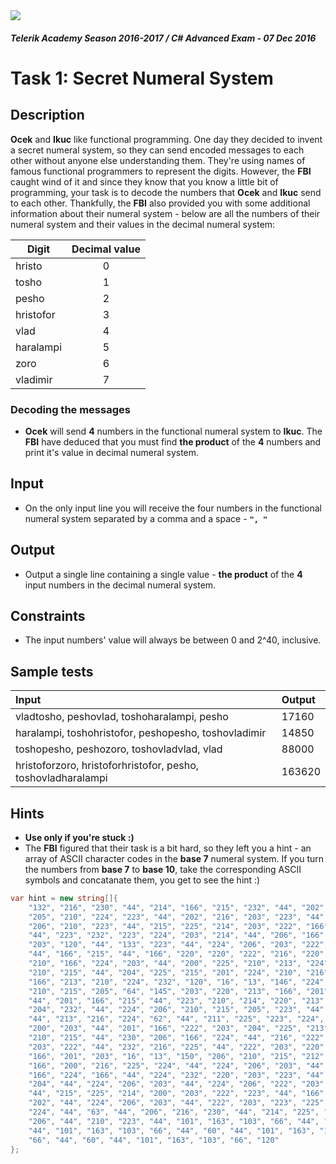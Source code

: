 <img src="https://raw.githubusercontent.com/TelerikAcademy/Common/master/logos/telerik-header-logo.png" />

#### _Telerik Academy Season 2016-2017 / C# Advanced Exam - 07 Dec 2016_

# Task 1: Secret Numeral System

## Description
**Ocek** and **Ikuc** like functional programming. 
One day they decided to invent a secret numeral system, so they can send encoded messages to each other without anyone else understanding them. They're using names of famous functional programmers to represent the digits.
However, the **FBI** caught wind of it and since they know that you know a little bit of programming, your task is to decode the numbers that **Ocek** and **Ikuc** send to each other. 
Thankfully, the **FBI** also provided you with some additional information about their numeral system - below are all the numbers of their numeral system and their values in the decimal numeral system:

| Digit      | Decimal value   |
| ---------- |:---------------:|
| hristo     | 0               |    
| tosho      | 1               |    
| pesho      | 2               |    
| hristofor  | 3               |
| vlad       | 4               |     
| haralampi  | 5               |
| zoro       | 6               |     
| vladimir   | 7               |

### Decoding the messages
- **Ocek** will send **4** numbers in the functional numeral system to **Ikuc**. The **FBI** have deduced that you must find **the product** of the **4** numbers and print it's value in decimal numeral system.

## Input
- On the only input line you will receive the four numbers in the functional numeral system separated by a comma and a space - **`", "`**

## Output
- Output a single line containing a single value - **the product** of the **4** input numbers in the decimal numeral system.

## Constraints
- The input numbers' value will always be between 0 and 2^40, inclusive.

## Sample tests
| Input                                                          | Output           |
|:-------------------------------------------------------------- |:---------------- |
| vladtosho, peshovlad, toshoharalampi, pesho                    | 17160            |
| haralampi, toshohristofor, peshopesho, toshovladimir           | 14850            |
| toshopesho, peshozoro, toshovladvlad, vlad                     | 88000            |
| hristoforzoro, hristoforhristofor, pesho, toshovladharalampi   | 163620           |

## Hints
- **Use only if you're stuck :)**
- The **FBI** figured that their task is a bit hard, so they left you a hint - an array of ASCII character codes in the **base 7** numeral system. If you turn the numbers from **base 7** to **base 10**, take the corresponding ASCII symbols and concatanate them, you get to see the hint :)

```csharp
var hint = new string[]{
    "132", "216", "230", "44", "214", "166", "215", "232", "44", "202", "210",
    "205", "210", "224", "223", "44", "202", "216", "203", "223", "44", "224",
    "206", "210", "223", "44", "215", "225", "214", "203", "222", "166", "213",
    "44", "223", "232", "223", "224", "203", "214", "44", "206", "166", "226",
    "203", "120", "44", "133", "223", "44", "224", "206", "203", "222", "203",
    "44", "166", "215", "44", "166", "220", "220", "222", "216", "220", "222",
    "210", "166", "224", "203", "44", "200", "225", "210", "213", "224", "63",
    "210", "215", "44", "204", "225", "215", "201", "224", "210", "216", "215",
    "166", "213", "210", "224", "232", "120", "16", "13", "146", "224", "222",
    "210", "215", "205", "64", "145", "203", "220", "213", "166", "201", "203",
    "44", "201", "166", "215", "44", "223", "210", "214", "220", "213", "210",
    "204", "232", "44", "224", "206", "210", "215", "205", "223", "44", "166",
    "44", "213", "216", "224", "62", "44", "211", "225", "223", "224", "44",
    "200", "203", "44", "201", "166", "222", "203", "204", "225", "213", "44",
    "210", "215", "44", "230", "206", "166", "224", "44", "216", "222", "202",
    "203", "222", "44", "232", "216", "225", "44", "222", "203", "220", "213",
    "166", "201", "203", "16", "13", "150", "206", "210", "215", "212", "44",
    "166", "200", "216", "225", "224", "44", "224", "206", "203", "44", "202",
    "166", "224", "166", "44", "224", "232", "220", "203", "223", "44", "216",
    "204", "44", "224", "206", "203", "44", "224", "206", "222", "203", "203",
    "44", "215", "225", "214", "200", "203", "222", "223", "44", "166", "215",
    "202", "44", "224", "206", "203", "44", "222", "203", "223", "225", "213",
    "224", "44", "63", "44", "206", "216", "230", "44", "214", "225", "201",
    "206", "44", "210", "223", "44", "101", "163", "103", "66", "44", "60",
    "44", "101", "163", "103", "66", "44", "60", "44", "101", "163", "103",
    "66", "44", "60", "44", "101", "163", "103", "66", "120"
};
```